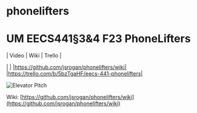 # phonelifters

# UM EECS441§3&4 F23 PhoneLifters

| Video  |  Wiki |  Trello  |

| | |https://github.com/jsrogan/phonelifters/wiki| |https://trello.com/b/5bzTgaHF/eecs-441-phonelifters|

![Elevator Pitch](<img width="845" alt="image" src="[https://user-images.githubusercontent.com/jsrogan/phonelifters/blob/main/docs/elevator%20pitch.png](https://github.com/jsrogan/phonelifters/blob/main/Pocket%20Trainer.png?raw=true)">)




[Video]: TBD

Wiki: [https://github.com/jsrogan/phonelifters/wiki](https://github.com/jsrogan/phonelifters/wiki)
